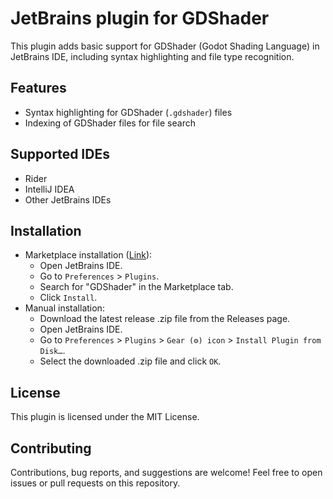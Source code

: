 # JetBrains plugin for GDShader

This plugin adds basic support for GDShader (Godot Shading Language) in JetBrains IDE, including syntax highlighting and file type recognition.

## Features

- Syntax highlighting for GDShader (`.gdshader`) files
- Indexing of GDShader files for file search

## Supported IDEs

- Rider
- IntelliJ IDEA
- Other JetBrains IDEs

## Installation

- Marketplace installation ([Link](https://plugins.jetbrains.com/plugin/27949-gdshader)):
  - Open JetBrains IDE.
  - Go to `Preferences` > `Plugins`.
  - Search for "GDShader" in the Marketplace tab.
  - Click `Install`.
- Manual installation:
  - Download the latest release .zip file from the Releases page.
  - Open JetBrains IDE.
  - Go to `Preferences` > `Plugins` > `Gear (⚙️) icon` > `Install Plugin from Disk…`.
  - Select the downloaded .zip file and click `OK`.

## License

This plugin is licensed under the MIT License.

## Contributing

Contributions, bug reports, and suggestions are welcome!
Feel free to open issues or pull requests on this repository.

